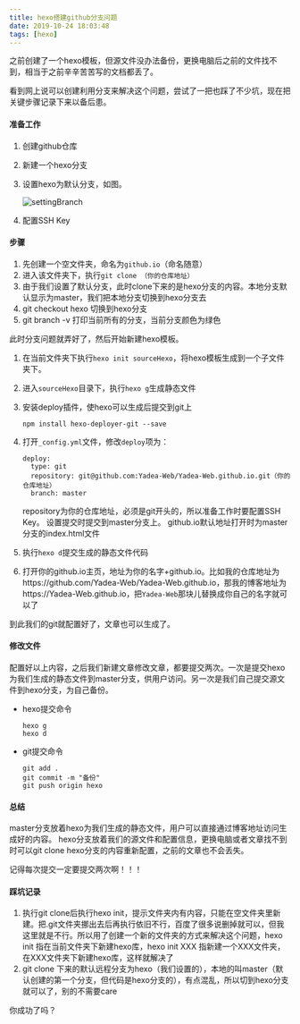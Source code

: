 ```yaml
---
title: hexo搭建github分支问题
date: 2019-10-24 18:03:48
tags: [hexo]
---
```


之前创建了一个hexo模板，但源文件没办法备份，更换电脑后之前的文件找不到，相当于之前辛辛苦苦写的文档都丢了。

看到网上说可以创建利用分支来解决这个问题，尝试了一把也踩了不少坑，现在把关键步骤记录下来以备后患。

#### 准备工作

1. 创建github仓库
2. 新建一个hexo分支
3. 设置hexo为默认分支，如图。

	![settingBranch](settingBranch.jpg)
4. 配置SSH Key

#### 步骤

1. 先创建一个空文件夹，命名为`github.io`（命名随意）
2. 进入该文件夹下，执行`git clone （你的仓库地址）`
3. 由于我们设置了默认分支，此时clone下来的是hexo分支的内容。本地分支默认显示为master，我们把本地分支切换到hexo分支去
4. git checkout hexo  切换到hexo分支
5. git branch -v  打印当前所有的分支，当前分支颜色为绿色

此时分支问题就弄好了，然后开始新建hexo模板。

1. 在当前文件夹下执行`hexo init sourceHexo`，将hexo模板生成到一个子文件夹下。
2. 进入`sourceHexo`目录下，执行`hexo g`生成静态文件
3. 安装deploy插件，使hexo可以生成后提交到git上

	```
	npm install hexo-deployer-git --save
	```
4. 打开`_config.yml`文件，修改`deploy`项为：

	```
	deploy:
	  type: git
	  repository: git@github.com:Yadea-Web/Yadea-Web.github.io.git（你的仓库地址）
	  branch: master
	```
	
	repository为你的仓库地址，必须是git开头的，所以准备工作时要配置SSH Key。
	设置提交时提交到master分支上。
	github.io默认地址打开时为master分支的index.html文件
5. 执行`hexo d`提交生成的静态文件代码
6. 打开你的github.io主页，地址为你的名字+github.io。比如我的仓库地址为https://github.com/Yadea-Web/Yadea-Web.github.io，那我的博客地址为https://Yadea-Web.github.io，把`Yadea-Web`那块儿替换成你自己的名字就可以了

到此我们的git就配置好了，文章也可以生成了。

#### 修改文件

配置好以上内容，之后我们新建文章修改文章，都要提交两次。一次是提交hexo为我们生成的静态文件到master分支，供用户访问。另一次是我们自己提交源文件到hexo分支，为自己备份。

* hexo提交命令

	```
	hexo g
	hexo d
	```
* git提交命令

	```
	git add .
	git commit -m "备份"
	git push origin hexo
	```	

#### 总结

master分支放着hexo为我们生成的静态文件，用户可以直接通过博客地址访问生成好的内容。
hexo分支放着我们的源文件和配置信息，更换电脑或者文章找不到时可以git clone hexo分支的内容重新配置，之前的文章也不会丢失。

记得每次提交一定要提交两次啊！！！

#### 踩坑记录

1. 执行git clone后执行hexo init，提示文件夹内有内容，只能在空文件夹里新建。把.git文件夹挪出去后再执行依旧不行，百度了很多说删掉就可以，但我这里就是不行。所以用了创建一个新的文件夹的方式来解决这个问题，hexo init 指在当前文件夹下新建hexo库，hexo init XXX 指新建一个XXX文件夹，在XXX文件夹下新建hexo库，这样就解决了
2. git clone 下来的默认远程分支为hexo（我们设置的），本地的叫master（默认创建的第一个分支，但代码是hexo分支的），有点混乱，所以切到hexo分支就可以了，别的不需要care


你成功了吗？